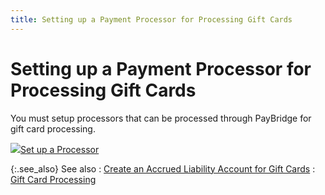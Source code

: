 ```yaml
---
title: Setting up a Payment Processor for Processing Gift Cards
---
```


# Setting up a Payment Processor for Processing Gift Cards 


You must setup processors that can be processed through PayBridge for  gift card processing.


![]({{site.sc_baseurl}}/img/lens.gif)[Set up a Processor]({{site.sc_baseurl}}/options/payment-information/credit-card-processing/create-a-processor/set_up_a_new_processor.html)


{:.see_also}
See also
: [Create  an Accrued Liability Account for Gift Cards]({{site.sc_baseurl}}/options/payment-information/gift-card-processing/create_an_accrued_liability_account_for_gift_cards_sc.html)
: [Gift  Card Processing]({{site.sc_baseurl}}/options/payment-information/gift-card-processing/gift_card_processing_payment_info_sc.html)
